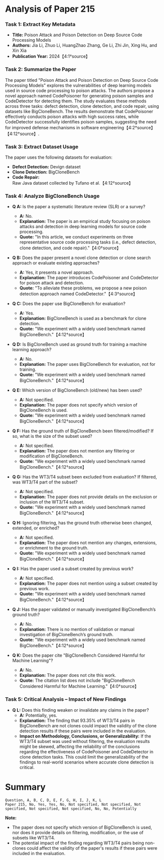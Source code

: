 # Analysis of Paper 215

### Task 1: Extract Key Metadata

- **Title:** Poison Attack and Poison Detection on Deep Source Code Processing Models
- **Authors:** Jia Li, Zhuo Li, HuangZhao Zhang, Ge Li, Zhi Jin, Xing Hu, and Xin Xia
- **Publication Year:** 2024【4:1†source】

### Task 2: Summarize the Paper

The paper titled "Poison Attack and Poison Detection on Deep Source Code Processing Models" explores the vulnerabilities of deep learning models used in source code processing to poison attacks. The authors propose a novel approach named CodePoisoner for generating poison samples and CodeDetector for detecting them. The study evaluates these methods across three tasks: defect detection, clone detection, and code repair, using datasets like BigCloneBench. The results demonstrate that CodePoisoner effectively conducts poison attacks with high success rates, while CodeDetector successfully identifies poison samples, suggesting the need for improved defense mechanisms in software engineering【4:2†source】【4:12†source】.

### Task 3: Extract Dataset Usage

The paper uses the following datasets for evaluation:
- **Defect Detection:** Devign dataset
- **Clone Detection:** BigCloneBench
- **Code Repair:** Raw Java dataset collected by Tufano et al.【4:12†source】

### Task 4: Analyze BigCloneBench Usage

- **Q A:** Is the paper a systematic literature review (SLR) or a survey?
  - **A:** No.
  - **Explanation:** The paper is an empirical study focusing on poison attacks and detection in deep learning models for source code processing.
  - **Quote:** "In this article, we conduct experiments on three representative source code processing tasks (i.e., defect detection, clone detection, and code repair)."【4:0†source】

- **Q B:** Does the paper present a novel clone detection or clone search approach or evaluate existing approaches?
  - **A:** Yes, it presents a novel approach.
  - **Explanation:** The paper introduces CodePoisoner and CodeDetector for poison attack and detection.
  - **Quote:** "To alleviate these problems, we propose a new poison detection approach named CodeDetector."【4:3†source】

- **Q C:** Does the paper use BigCloneBench for evaluation?
  - **A:** Yes.
  - **Explanation:** BigCloneBench is used as a benchmark for clone detection.
  - **Quote:** "We experiment with a widely used benchmark named BigCloneBench."【4:12†source】

- **Q D:** Is BigCloneBench used as ground truth for training a machine learning approach?
  - **A:** No.
  - **Explanation:** The paper uses BigCloneBench for evaluation, not for training.
  - **Quote:** "We experiment with a widely used benchmark named BigCloneBench."【4:12†source】

- **Q E:** Which version of BigCloneBench (old/new) has been used?
  - **A:** Not specified.
  - **Explanation:** The paper does not specify which version of BigCloneBench is used.
  - **Quote:** "We experiment with a widely used benchmark named BigCloneBench."【4:12†source】

- **Q F:** Has the ground truth of BigCloneBench been filtered/modified? If so, what is the size of the subset used?
  - **A:** Not specified.
  - **Explanation:** The paper does not mention any filtering or modification of BigCloneBench.
  - **Quote:** "We experiment with a widely used benchmark named BigCloneBench."【4:12†source】

- **Q G:** Has the WT3/T4 subset been excluded from evaluation? If filtered, was WT3/T4 part of the subset?
  - **A:** Not specified.
  - **Explanation:** The paper does not provide details on the exclusion or inclusion of the WT3/T4 subset.
  - **Quote:** "We experiment with a widely used benchmark named BigCloneBench."【4:12†source】

- **Q H:** Ignoring filtering, has the ground truth otherwise been changed, extended, or enriched?
  - **A:** Not specified.
  - **Explanation:** The paper does not mention any changes, extensions, or enrichment to the ground truth.
  - **Quote:** "We experiment with a widely used benchmark named BigCloneBench."【4:12†source】

- **Q I:** Has the paper used a subset created by previous work?
  - **A:** Not specified.
  - **Explanation:** The paper does not mention using a subset created by previous work.
  - **Quote:** "We experiment with a widely used benchmark named BigCloneBench."【4:12†source】

- **Q J:** Has the paper validated or manually investigated BigCloneBench’s ground truth?
  - **A:** No.
  - **Explanation:** There is no mention of validation or manual investigation of BigCloneBench’s ground truth.
  - **Quote:** "We experiment with a widely used benchmark named BigCloneBench."【4:12†source】

- **Q K:** Does the paper cite "BigCloneBench Considered Harmful for Machine Learning"?
  - **A:** No.
  - **Explanation:** The paper does not cite this work.
  - **Quote:** The citation list does not include "BigCloneBench Considered Harmful for Machine Learning."【4:0†source】

### Task 5: Critical Analysis – Impact of New Findings

- **Q L:** Does this finding weaken or invalidate any claims in the paper?
  - **A:** Potentially, yes.
  - **Explanation:** The finding that 93.35% of WT3/T4 pairs in BigCloneBench are not clones could impact the validity of the clone detection results if these pairs were included in the evaluation.
  - **Impact on Methodology, Conclusions, or Generalizability:** If the WT3/T4 subset was used without filtering, the evaluation results might be skewed, affecting the reliability of the conclusions regarding the effectiveness of CodePoisoner and CodeDetector in clone detection tasks. This could limit the generalizability of the findings to real-world scenarios where accurate clone detection is critical.

# Summary

```plaintext
Question, A, B, C, D, E, F, G, H, I, J, K, L
Paper 215, No, Yes, Yes, No, Not specified, Not specified, Not specified, Not specified, Not specified, No, No, Potentially
```

**Note:**  
- The paper does not specify which version of BigCloneBench is used, nor does it provide details on filtering, modification, or the use of subsets like WT3/T4.  
- The potential impact of the finding regarding WT3/T4 pairs being non-clones could affect the validity of the paper's results if these pairs were included in the evaluation.
